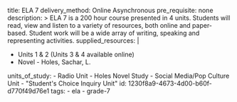 title: ELA 7
delivery_method: Online Asynchronous
pre_requisite: none
description: >
  ELA 7 is a 200 hour course presented in 4 units. Students will read, view and listen to a variety of
  resources, both online and paper-based. Student work will be a wide array of writing, speaking and
  representing activities.
supplied_resources: |
  <ul>
  <li>Units 1 & 2 (Units 3 & 4 available online)</li>
  <li>Novel - Holes, Sachar, L.</li>
  </ul>
units_of_study:
  - Radio Unit
  - Holes Novel Study
  - Social Media/Pop Culture Unit
  - "Student's Choice Inquiry Unit"
id: 1230f8a9-4673-4d00-b60f-d770f49d76e1
tags:
  - ela
  - grade-7
